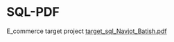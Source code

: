 # SQL-PDF
E_commerce target project 
[target_sql_Navjot_Batish.pdf](https://github.com/user-attachments/files/20190543/target_sql_Navjot_Batish.pdf)
